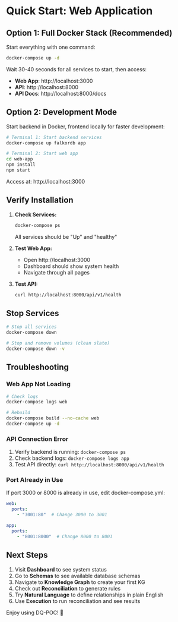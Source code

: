 # Quick Start: Web Application

## Option 1: Full Docker Stack (Recommended)

Start everything with one command:

```bash
docker-compose up -d
```

Wait 30-40 seconds for all services to start, then access:
- **Web App**: http://localhost:3000
- **API**: http://localhost:8000
- **API Docs**: http://localhost:8000/docs

## Option 2: Development Mode

Start backend in Docker, frontend locally for faster development:

```bash
# Terminal 1: Start backend services
docker-compose up falkordb app

# Terminal 2: Start web app
cd web-app
npm install
npm start
```

Access at: http://localhost:3000

## Verify Installation

1. **Check Services:**
   ```bash
   docker-compose ps
   ```
   All services should be "Up" and "healthy"

2. **Test Web App:**
   - Open http://localhost:3000
   - Dashboard should show system health
   - Navigate through all pages

3. **Test API:**
   ```bash
   curl http://localhost:8000/api/v1/health
   ```

## Stop Services

```bash
# Stop all services
docker-compose down

# Stop and remove volumes (clean slate)
docker-compose down -v
```

## Troubleshooting

### Web App Not Loading

```bash
# Check logs
docker-compose logs web

# Rebuild
docker-compose build --no-cache web
docker-compose up -d
```

### API Connection Error

1. Verify backend is running: `docker-compose ps`
2. Check backend logs: `docker-compose logs app`
3. Test API directly: `curl http://localhost:8000/api/v1/health`

### Port Already in Use

If port 3000 or 8000 is already in use, edit docker-compose.yml:

```yaml
web:
  ports:
    - "3001:80"  # Change 3000 to 3001

app:
  ports:
    - "8001:8000"  # Change 8000 to 8001
```

## Next Steps

1. Visit **Dashboard** to see system status
2. Go to **Schemas** to see available database schemas
3. Navigate to **Knowledge Graph** to create your first KG
4. Check out **Reconciliation** to generate rules
5. Try **Natural Language** to define relationships in plain English
6. Use **Execution** to run reconciliation and see results

Enjoy using DQ-POC! 🚀
